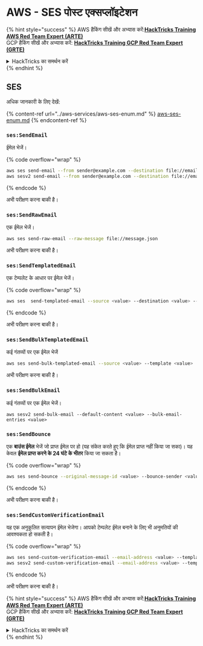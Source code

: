 # AWS - SES पोस्ट एक्सप्लॉइटेशन

{% hint style="success" %}
AWS हैकिंग सीखें और अभ्यास करें:<img src="../../../.gitbook/assets/image (1).png" alt="" data-size="line">[**HackTricks Training AWS Red Team Expert (ARTE)**](https://training.hacktricks.xyz/courses/arte)<img src="../../../.gitbook/assets/image (1).png" alt="" data-size="line">\
GCP हैकिंग सीखें और अभ्यास करें: <img src="../../../.gitbook/assets/image (2).png" alt="" data-size="line">[**HackTricks Training GCP Red Team Expert (GRTE)**<img src="../../../.gitbook/assets/image (2).png" alt="" data-size="line">](https://training.hacktricks.xyz/courses/grte)

<details>

<summary>HackTricks का समर्थन करें</summary>

* [**सदस्यता योजनाएँ**](https://github.com/sponsors/carlospolop) देखें!
* **हमारे** 💬 [**Discord समूह**](https://discord.gg/hRep4RUj7f) या [**टेलीग्राम समूह**](https://t.me/peass) में शामिल हों या **हमारा अनुसरण करें** **Twitter** 🐦 [**@hacktricks\_live**](https://twitter.com/hacktricks\_live)**.**
* **हैकिंग ट्रिक्स साझा करें और** [**HackTricks**](https://github.com/carlospolop/hacktricks) और [**HackTricks Cloud**](https://github.com/carlospolop/hacktricks-cloud) गिटहब रिपोजिटरी में PR सबमिट करें।

</details>
{% endhint %}

## SES

अधिक जानकारी के लिए देखें:

{% content-ref url="../aws-services/aws-ses-enum.md" %}
[aws-ses-enum.md](../aws-services/aws-ses-enum.md)
{% endcontent-ref %}

### `ses:SendEmail`

ईमेल भेजें।

{% code overflow="wrap" %}
```bash
aws ses send-email --from sender@example.com --destination file://emails.json --message file://message.json
aws sesv2 send-email --from sender@example.com --destination file://emails.json --message file://message.json
```
{% endcode %}

अभी परीक्षण करना बाकी है।

### `ses:SendRawEmail`

एक ईमेल भेजें।
```bash
aws ses send-raw-email --raw-message file://message.json
```
अभी परीक्षण करना बाकी है।

### `ses:SendTemplatedEmail`

एक टेम्पलेट के आधार पर ईमेल भेजें।

{% code overflow="wrap" %}
```bash
aws ses  send-templated-email --source <value> --destination <value> --template <value>
```
{% endcode %}

अभी परीक्षण करना बाकी है।

### `ses:SendBulkTemplatedEmail`

कई गंतव्यों पर एक ईमेल भेजें
```bash
aws ses send-bulk-templated-email --source <value> --template <value>
```
अभी परीक्षण करना बाकी है।

### `ses:SendBulkEmail`

कई गंतव्यों पर एक ईमेल भेजें।
```
aws sesv2 send-bulk-email --default-content <value> --bulk-email-entries <value>
```
### `ses:SendBounce`

एक **बाउंस ईमेल** भेजें जो प्राप्त ईमेल पर हो (यह संकेत करते हुए कि ईमेल प्राप्त नहीं किया जा सका)। यह केवल **ईमेल प्राप्त करने के 24 घंटे के भीतर** किया जा सकता है।

{% code overflow="wrap" %}
```bash
aws ses send-bounce --original-message-id <value> --bounce-sender <value> --bounced-recipient-info-list <value>
```
{% endcode %}

अभी परीक्षण करना बाकी है।

### `ses:SendCustomVerificationEmail`

यह एक अनुकूलित सत्यापन ईमेल भेजेगा। आपको टेम्पलेट ईमेल बनाने के लिए भी अनुमतियों की आवश्यकता हो सकती है।

{% code overflow="wrap" %}
```bash
aws ses send-custom-verification-email --email-address <value> --template-name <value>
aws sesv2 send-custom-verification-email --email-address <value> --template-name <value>
```
{% endcode %}

अभी परीक्षण करना बाकी है।

{% hint style="success" %}
AWS हैकिंग सीखें और अभ्यास करें:<img src="../../../.gitbook/assets/image (1).png" alt="" data-size="line">[**HackTricks Training AWS Red Team Expert (ARTE)**](https://training.hacktricks.xyz/courses/arte)<img src="../../../.gitbook/assets/image (1).png" alt="" data-size="line">\
GCP हैकिंग सीखें और अभ्यास करें: <img src="../../../.gitbook/assets/image (2).png" alt="" data-size="line">[**HackTricks Training GCP Red Team Expert (GRTE)**<img src="../../../.gitbook/assets/image (2).png" alt="" data-size="line">](https://training.hacktricks.xyz/courses/grte)

<details>

<summary>HackTricks का समर्थन करें</summary>

* [**सदस्यता योजनाएँ**](https://github.com/sponsors/carlospolop) देखें!
* **हमारे** 💬 [**Discord समूह**](https://discord.gg/hRep4RUj7f) या [**टेलीग्राम समूह**](https://t.me/peass) में शामिल हों या **हमारा अनुसरण करें** **Twitter** 🐦 [**@hacktricks\_live**](https://twitter.com/hacktricks\_live)**.**
* **हैकिंग ट्रिक्स साझा करें और** [**HackTricks**](https://github.com/carlospolop/hacktricks) और [**HackTricks Cloud**](https://github.com/carlospolop/hacktricks-cloud) गिटहब रिपोजिटरी में PRs सबमिट करें।

</details>
{% endhint %}
